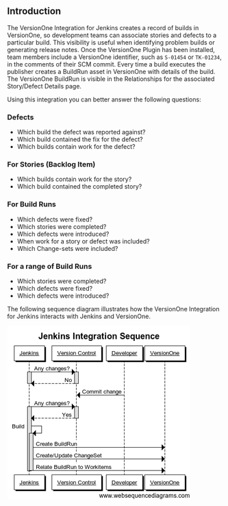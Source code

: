 ## Introduction

The VersionOne Integration for Jenkins creates a record of builds in VersionOne, so development teams can associate stories	and defects to a particular build. This visibility is useful when identifying problem builds or generating release notes. Once the VersionOne Plugin has been installed, team members include a VersionOne identifier, such as `S-01454` or `TK-01234`, in the comments of their SCM commit. Every time	a build executes the publisher creates a BuildRun asset in VersionOne with details of the build. The VersionOne BuildRun is visible in the Relationships for the associated Story/Defect Details page.

Using this integration you can better answer the following questions:

### Defects

* Which build the defect was reported against?
* Which build contained the fix for the defect?
* Which builds contain work for the defect?

### For Stories (Backlog Item)

* Which builds contain work for the story?
* Which build contained the completed story?

### For Build Runs

* Which defects were fixed?
* Which stories were completed?
* Which defects were introduced?
* When work for a story or defect was included?
* Which Change-sets were included?

### For a range of Build Runs

* Which stories were completed?
* Which defects were fixed?
* Which defects were introduced?

The following sequence diagram illustrates how the VersionOne Integration for Jenkins interacts with Jenkins and VersionOne.

![Jenkins Integration Sequence Diagram](images/Jenkins_Integration_Sequence.png)
